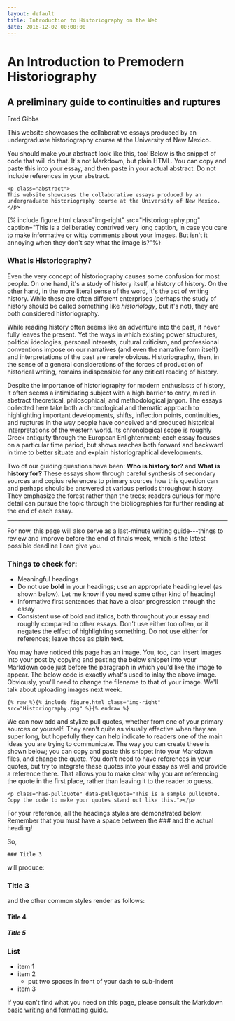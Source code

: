 ```yaml
---
layout: default
title: Introduction to Historiography on the Web
date: 2016-12-02 00:00:00
---
```


# An Introduction to Premodern Historiography

## A preliminary guide to continuities and ruptures

<p class="author">Fred Gibbs</p>

<p class="abstract">
This website showcases the collaborative essays produced by an undergraduate historiography course at the University of New Mexico.
</p>

You should make your abstract look like this, too! Below is the snippet of code that will do that. It's not Markdown, but plain HTML. You can copy and paste this into your essay, and then paste in your actual abstract. Do not include references in your abstract.

```
<p class="abstract">
This website showcases the collaborative essays produced by an undergraduate historiography course at the University of New Mexico.
</p>
```

{% include figure.html class="img-right" src="Historiography.png" caption="This is a deliberatley contrived very long caption, in case you care to make informative or witty comments about your images. But isn't it annoying when they don't say what the image is?"%} 

### What is Historiography?
Even the very concept of historiography causes some confusion for most people. On one hand, it's a study of history itself, a history of history. On the other hand, in the more literal sense of the word, it's the act of writing history. While these are often different enterprises (perhaps the study of history should be called something like _historiology_, but it's not), they are both considered historiography.

While reading history often seems like an adventure into the past, it never fully leaves the present. Yet the ways in which existing power structures, political ideologies, personal interests, cultural criticism, and professional conventions impose on our narratives (and even the narrative form itself) and interpretations of the past are rarely obvious. Historiography, then, in the sense of a general considerations of the forces of production of historical writing, remains indispensible for any critical reading of history.

Despite the importance of historiography for modern enthusiasts of history, it often seems a intimidating subject with a high barrier to entry, mired in abstract theoretical, philosophical, and methodological jargon. The essays collected here take both a chronological and thematic approach to highlighting important developments, shifts, inflection points, continuities, and ruptures in the way people have conceived and produced historical interpretations of the western world. Its chronological scope is roughly Greek antiquity through the European Enlightenment; each essay focuses on a particular time period, but shows reaches both forward and backward in time to better situate and explain historiographical developments.

Two of our guiding questions have been: **Who is history for?** and **What is history for?** These essays show through careful synthesis of secondary sources and copius references to primary sources how this question can and perhaps should be answered at various periods throughout history. They emphasize the forest rather than the trees; readers curious for more detail can pursue the topic through the bibliographies for further reading at the end of each essay.

-----

For now, this page will also serve as a last-minute writing guide---things to review and improve before the end of finals week, which is the latest possible deadline I can give you.

### Things to check for:
- Meaningful headings
- Do not use **bold** in your headings; use an appropriate heading level (as shown below). Let me know if you need some other kind of heading! 
- Informative first sentences that have a clear progression through the essay
- Consistent use of bold and italics, both throughout your essay and roughly compared to other essays. Don't use either too often, or it negates the effect of highlighting something. Do not use either for references; leave those as plain text.

You may have noticed this page has an image. You, too, can insert images into your post by copying and pasting the below snippet into your Markdown code just before the paragraph in which you'd like the image to appear. The below code is exactly what's used to inlay the above image. Obviously, you'll need to change the filename to that of your image. We'll talk about uploading images next week.

<code>{% raw %}{% include figure.html class="img-right" src="Historiography.png" %}{% endraw %}</code>

<p class="has-pullquote" data-pullquote="This is a sample pullquote that shows off your research or insight."></p>

We can now add and stylize pull quotes, whether from one of your primary sources or yourself. They aren't quite as visually effective when they are super long, but hopefully they can help indicate to readers one of the main ideas you are trying to communicate. The way you can create these is shown below; you can copy and paste this snippet into your Markdown files, and change the quote. You don't need to have references in your quotes, but try to integrate these quotes into your essay as well and provide a reference there. That allows you to make clear why you are referencing the quote in the first place, rather than leaving it to the reader to guess.


```
<p class="has-pullquote" data-pullquote="This is a sample pullquote. Copy the code to make your quotes stand out like this."></p>
```

For your reference, all the headings styles are demonstrated below. Remember that you must have a space between the ### and the actual heading!

So,

```
### Title 3
```

will produce:

### Title 3

and the other common styles render as follows:

#### Title 4

##### Title 5


### List
- item 1
- item 2
  - put two spaces in front of your dash to sub-indent
- item 3

If you can't find what you need on this page, please consult the Markdown [basic writing and formatting guide](https://help.github.com/articles/basic-writing-and-formatting-syntax/).
